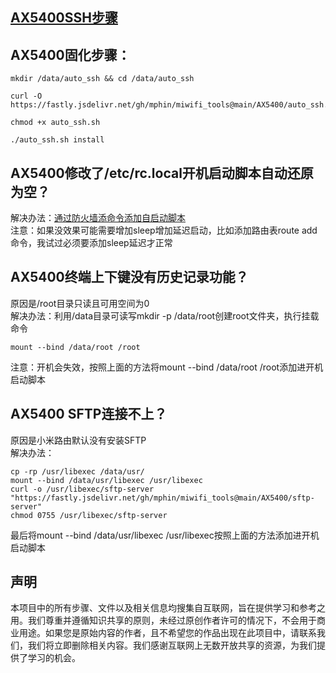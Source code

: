 ## [AX5400SSH步骤](https://github.com/mphin/miwifi_tools/blob/main/README.md#%E6%96%B0%E7%89%88ssh%E6%AD%A5%E9%AA%A4)
## AX5400固化步骤：
```
mkdir /data/auto_ssh && cd /data/auto_ssh
```
```
curl -O https://fastly.jsdelivr.net/gh/mphin/miwifi_tools@main/AX5400/auto_ssh.sh
```
```
chmod +x auto_ssh.sh
```
```
./auto_ssh.sh install
```
## AX5400修改了/etc/rc.local开机启动脚本自动还原为空？  
解决办法：[通过防火墙添命令添加自启动脚本](https://github.com/mphin/miwifi_tools?tab=readme-ov-file#%E9%80%9A%E8%BF%87%E9%98%B2%E7%81%AB%E5%A2%99%E6%B7%BB%E5%8A%A0%E8%87%AA%E5%90%AF%E5%8A%A8%E8%84%9A%E6%9C%AC)  
注意：如果没效果可能需要增加sleep增加延迟启动，比如添加路由表route add命令，我试过必须要添加sleep延迟才正常



## AX5400终端上下键没有历史记录功能？  
原因是/root目录只读且可用空间为0  
解决办法：利用/data目录可读写mkdir -p /data/root创建root文件夹，执行挂载命令
```
mount --bind /data/root /root
```
注意：开机会失效，按照上面的方法将mount --bind /data/root /root添加进开机启动脚本

## AX5400 SFTP连接不上？
原因是小米路由默认没有安装SFTP  
解决办法：
```
cp -rp /usr/libexec /data/usr/
mount --bind /data/usr/libexec /usr/libexec
curl -o /usr/libexec/sftp-server "https://fastly.jsdelivr.net/gh/mphin/miwifi_tools@main/AX5400/sftp-server"
chmod 0755 /usr/libexec/sftp-server
```
最后将mount --bind /data/usr/libexec /usr/libexec按照上面的方法添加进开机启动脚本
## 声明

本项目中的所有步骤、文件以及相关信息均搜集自互联网，旨在提供学习和参考之用。我们尊重并遵循知识共享的原则，未经过原创作者许可的情况下，不会用于商业用途。如果您是原始内容的作者，且不希望您的作品出现在此项目中，请联系我们，我们将立即删除相关内容。我们感谢互联网上无数开放共享的资源，为我们提供了学习的机会。

